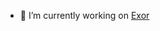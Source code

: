 

- 🔭 I’m currently working on [Exor](https://discord.com/api/oauth2/authorize?client_id=959717778598793225&permissions=1559571655&scope=bot)
